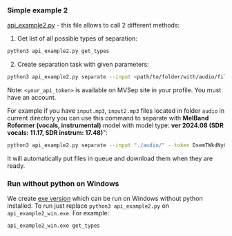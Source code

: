 ### Simple example 2

[api_example2.py](python_example2/api_example2.py) - this file allows to call 2 different methods:

1) Get list of all possible types of separation:
```bash
python3 api_example2.py get_types
```

2) Create separation task with given parameters:
```bash
python3 api_example2.py separate --input <path/to/folder/with/audio/files> --output_path <path where to store the files> --token <your_api_token> --sep_type <separation_type> --add_opt1 <add_opt1> --add_opt2 <add_opt2>
```
Note: `<your_api_token>` is available on MVSep site in your profile. You must have an account. 

For example if you have `input.mp3`, `input2.mp3` files located in folder `audio` in current directory you can use this command to separate with **MelBand Roformer (vocals, instrumental)** model with model type: **ver 2024.08 (SDR vocals: 11.17, SDR instrum: 17.48)**":
```bash
python3 api_example2.py separate --input "./audio/" --token DsemTWkdNyChZZWEjnHKVQAcjC543t --sep_type 48 --add_opt1 1
```
It will automatically put files in queue and download them when they are ready.

### Run without python on Windows

We create [exe version](python_example2/api_example2_win.exe) which can be run on Windows without python installed. To run just replace `python3 api_example2.py` on `api_example2_win.exe`. For example:

```bash
api_example2_win.exe get_types
```